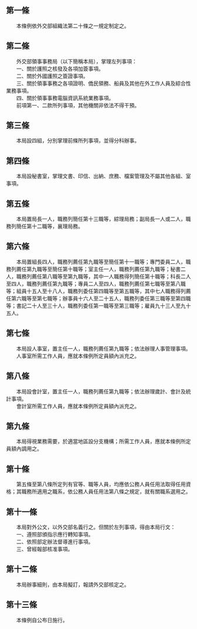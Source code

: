 第一條 
-------
　　本條例依外交部組織法第二十條之一規定制定之。  


第二條 
-------
　　外交部領事事務局（以下簡稱本局），掌理左列事項：  
　　一、關於護照之核發及各項加簽事項。  
　　二、關於外國護照之簽證事項。  
　　三、關於領事事務之各項證明、僑民領務、船員及其他在外工作人員及綜合性業務事項。  
　　四、關於領事事務電腦資訊系統業務事項。  
　　前項第一、二款所列事項，其他機關非依法不得干預。  


第三條 
-------
　　本局設四組，分別掌理前條所列事項，並得分科辦事。  


第四條 
-------
　　本局設秘書室，掌理文書、印信、出納、庶務、檔案管理及不屬其他各組、室事項。  


第五條 
-------
　　本局置局長一人，職務列簡任第十三職等，綜理局務；副局長一人或二人，職務列簡任第十二職等，襄理局務。  


第六條 
-------
　　本局置組長四人，職務列薦任第九職等至簡任第十一職等；專門委員二人，職務列薦任第九職等至簡任第十職等；室主任一人，職務列薦任第九職等；秘書二人，職務列薦任第八職等至第九職等，其中一人職務得列簡任第十職等；科長二人至四人，職務列薦任第九職等；專員二人至四人，職務列薦任第七職等至第八職等；組員十五人至十八人，職務列委任第四職等至第五職等，其中七人職務得列薦任第六職等至第七職等；辦事員十六人至二十五人，職務列委任第三職等至第四職等；書記二十人至三十人，職務列委任第一職等至第三職等；雇員九十三人至九十五人。  


第七條 
-------
　　本局設人事室，置主任一人，職務列薦任第九職等；依法辦理人事管理事項。  
　　人事室所需工作人員，應就本條例所定員額內派充之。  


第八條 
-------
　　本局設會計室，置主任一人，職務列薦任第九職等；依法辦理歲計、會計及統計事項。  
　　會計室所需工作人員，應就本條例所定員額內派充之。  


第九條 
-------
　　本局得視業務需要，於適當地區設分支機構；所需工作人員，應就本條例所定員額內調用之。  


第十條 
-------
　　第五條至第八條所定列有官等、職等人員，均應依公務人員任用法取得任用資格；其職務所適用之職系，依公務人員任用法第八條之規定，就有關職系選用之。  


第十一條 
---------
　　本局對外公文，以外交部名義行之。但關於左列事項，得由本局行文：  
　　一、遵照部頒指示應行轉知事項。  
　　二、依照部定辦法督導進行事項。  
　　三、曾經報部核准事項。  


第十二條 
---------
　　本局辦事細則，由本局擬訂，報請外交部核定之。  


第十三條 
---------
　　本條例自公布日施行。